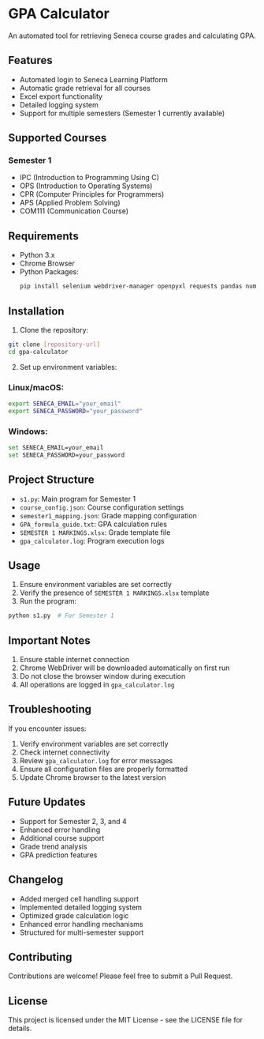 # GPA Calculator

An automated tool for retrieving Seneca course grades and calculating GPA.

## Features

- Automated login to Seneca Learning Platform
- Automatic grade retrieval for all courses
- Excel export functionality
- Detailed logging system
- Support for multiple semesters (Semester 1 currently available)

## Supported Courses

### Semester 1
- IPC (Introduction to Programming Using C)
- OPS (Introduction to Operating Systems)
- CPR (Computer Principles for Programmers)
- APS (Applied Problem Solving)
- COM111 (Communication Course)

## Requirements

- Python 3.x
- Chrome Browser
- Python Packages:
  ```bash
  pip install selenium webdriver-manager openpyxl requests pandas numpy
  ```

## Installation

1. Clone the repository:
```bash
git clone [repository-url]
cd gpa-calculator
```

2. Set up environment variables:

### Linux/macOS: 
```bash
export SENECA_EMAIL="your_email"
export SENECA_PASSWORD="your_password"
```

### Windows: 
```bash
set SENECA_EMAIL=your_email
set SENECA_PASSWORD=your_password
```

## Project Structure

- `s1.py`: Main program for Semester 1
- `course_config.json`: Course configuration settings
- `semester1_mapping.json`: Grade mapping configuration
- `GPA_formula_guide.txt`: GPA calculation rules
- `SEMESTER 1 MARKINGS.xlsx`: Grade template file
- `gpa_calculator.log`: Program execution logs

## Usage

1. Ensure environment variables are set correctly
2. Verify the presence of `SEMESTER 1 MARKINGS.xlsx` template
3. Run the program:
```bash
python s1.py  # For Semester 1
```

## Important Notes

1. Ensure stable internet connection
2. Chrome WebDriver will be downloaded automatically on first run
3. Do not close the browser window during execution
4. All operations are logged in `gpa_calculator.log`

## Troubleshooting

If you encounter issues:
1. Verify environment variables are set correctly
2. Check internet connectivity
3. Review `gpa_calculator.log` for error messages
4. Ensure all configuration files are properly formatted
5. Update Chrome browser to the latest version

## Future Updates

- Support for Semester 2, 3, and 4
- Enhanced error handling
- Additional course support
- Grade trend analysis
- GPA prediction features

## Changelog

- Added merged cell handling support
- Implemented detailed logging system
- Optimized grade calculation logic
- Enhanced error handling mechanisms
- Structured for multi-semester support

## Contributing

Contributions are welcome! Please feel free to submit a Pull Request.

## License

This project is licensed under the MIT License - see the LICENSE file for details.
